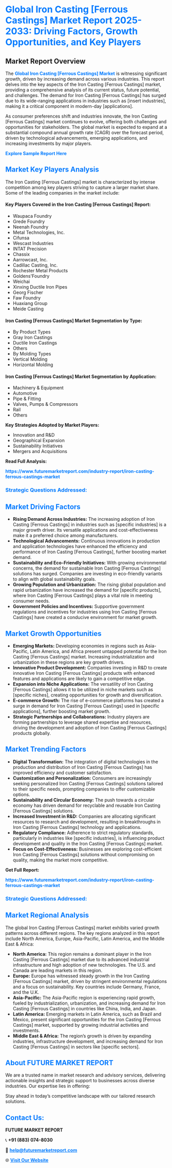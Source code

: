 <h1 style="color: #007BFF;">Global Iron Casting [Ferrous Castings] Market Report 2025-2033: Driving Factors, Growth Opportunities, and Key Players</h1>

<section id="overview">
<h2>Market Report Overview</h2>
<p>The <a href="https://www.futuremarketreport.com/industry-report/iron-casting-ferrous-castings-market" style="color: #007BFF; text-decoration: none;"><strong>Global Iron Casting [Ferrous Castings] Market</strong></a> is witnessing significant growth, driven by increasing demand across various industries. This report delves into the key aspects of the Iron Casting [Ferrous Castings] market, providing a comprehensive analysis of its current status, future potential, and challenges. The demand for Iron Casting [Ferrous Castings] has surged due to its wide-ranging applications in industries such as [insert industries], making it a critical component in modern-day [applications].</p>
<p>As consumer preferences shift and industries innovate, the Iron Casting [Ferrous Castings] market continues to evolve, offering both challenges and opportunities for stakeholders. The global market is expected to expand at a substantial compound annual growth rate (CAGR) over the forecast period, driven by technological advancements, emerging applications, and increasing investments by major players.</p>
</section>

<section id="overview">
<p><a href="https://www.futuremarketreport.com/request-sample/reportId=107495" style="color: #007BFF; text-decoration: none;"><strong>Explore Sample Report Here</strong></a></p>
</section>

<section id="key-players">
<h2 style="color: #007BFF;">Market Key Players Analysis</h2>
<p>The Iron Casting [Ferrous Castings] market is characterized by intense competition among key players striving to capture a larger market share. Some of the leading companies in the market include:</p>
<h4>Key Players Covered in the Iron Casting [Ferrous Castings] Report:</h4>
<ul><li>Waupaca Foundry</li><li>Grede Foundry</li><li>Neenah Foundry</li><li>Metal Technologies, Inc.</li><li>Cifunsa</li><li>Wescast Industries</li><li>INTAT Precision</li><li>Chassix</li><li>Aarrowcast, Inc.</li><li>Cadillac Casting, Inc.</li><li>Rochester Metal Products</li><li>Goldens&#039;Foundry</li><li>Weichai</li><li>Xinxing Ductile Iron Pipes</li><li>Georg Fischer</li><li>Faw Foundry</li><li>Huaxiang Group</li><li>Meide Casting</li></ul>
<h4>Iron Casting [Ferrous Castings] Market Segmentation by Type:</h4>
<ul><li>By Product Types</li><li>Gray Iron Castings</li><li>Ductile Iron Castings</li><li>Others</li><li>By Molding Types</li><li>Vertical Molding</li><li>Horizontal Molding</li></ul>

<h4>Iron Casting [Ferrous Castings] Market Segmentation by Application:</h4>
<ul><li>Machinery &amp; Equipment</li><li>Automotive</li><li>Pipe &amp; Fitting</li><li>Valves, Pumps &amp; Compressors</li><li>Rail</li><li>Others</li></ul>
<p><strong>Key Strategies Adopted by Market Players:</strong></p>
<ul>
<li>Innovation and R&D</li>
<li>Geographical Expansion</li>
<li>Sustainability Initiatives</li>
<li>Mergers and Acquisitions</li>
</ul>
</section>

<section>
<p><strong>Read Full Analysis: </strong></p><a href="https://www.futuremarketreport.com/industry-report/iron-casting-ferrous-castings-market" style="color: #007BFF; text-decoration: none;"><strong>https://www.futuremarketreport.com/industry-report/iron-casting-ferrous-castings-market</strong></a>
<h3 style="color: #007BFF;">Strategic Questions Addressed:</h3>
</section>

<section id="driving-factors">
<h2 style="color: #007BFF;">Market Driving Factors</h2>
<ul>
<li><strong>Rising Demand Across Industries:</strong> The increasing adoption of Iron Casting [Ferrous Castings] in industries such as [specific industries] is a major growth driver. Its versatile applications and cost-effectiveness make it a preferred choice among manufacturers.</li>
<li><strong>Technological Advancements:</strong> Continuous innovations in production and application technologies have enhanced the efficiency and performance of Iron Casting [Ferrous Castings], further boosting market demand.</li>
<li><strong>Sustainability and Eco-Friendly Initiatives:</strong> With growing environmental concerns, the demand for sustainable Iron Casting [Ferrous Castings] solutions has surged. Companies are investing in eco-friendly variants to align with global sustainability goals.</li>
<li><strong>Growing Population and Urbanization:</strong> The rising global population and rapid urbanization have increased the demand for [specific products], where Iron Casting [Ferrous Castings] plays a vital role in meeting consumer needs.</li>
<li><strong>Government Policies and Incentives:</strong> Supportive government regulations and incentives for industries using Iron Casting [Ferrous Castings] have created a conducive environment for market growth.</li>
</ul>
</section>

<section id="growth-opportunities">
<h2 style="color: #007BFF;">Market Growth Opportunities</h2>
<ul>
<li><strong>Emerging Markets:</strong> Developing economies in regions such as Asia-Pacific, Latin America, and Africa present untapped potential for the Iron Casting [Ferrous Castings] market. Increasing industrialization and urbanization in these regions are key growth drivers.</li>
<li><strong>Innovative Product Development:</strong> Companies investing in R&D to create innovative Iron Casting [Ferrous Castings] products with enhanced features and applications are likely to gain a competitive edge.</li>
<li><strong>Expansion into Niche Applications:</strong> The versatility of Iron Casting [Ferrous Castings] allows it to be utilized in niche markets such as [specific niches], creating opportunities for growth and diversification.</li>
<li><strong>E-commerce Growth:</strong> The rise of e-commerce platforms has created a surge in demand for Iron Casting [Ferrous Castings] used in [specific applications], further boosting market growth.</li>
<li><strong>Strategic Partnerships and Collaborations:</strong> Industry players are forming partnerships to leverage shared expertise and resources, driving the development and adoption of Iron Casting [Ferrous Castings] products globally.</li>
</ul>
</section>

<section id="trending-factors">
<h2 style="color: #007BFF;">Market Trending Factors</h2>
<ul>
<li><strong>Digital Transformation:</strong> The integration of digital technologies in the production and distribution of Iron Casting [Ferrous Castings] has improved efficiency and customer satisfaction.</li>
<li><strong>Customization and Personalization:</strong> Consumers are increasingly seeking personalized Iron Casting [Ferrous Castings] solutions tailored to their specific needs, prompting companies to offer customizable options.</li>
<li><strong>Sustainability and Circular Economy:</strong> The push towards a circular economy has driven demand for recyclable and reusable Iron Casting [Ferrous Castings] solutions.</li>
<li><strong>Increased Investment in R&D:</strong> Companies are allocating significant resources to research and development, resulting in breakthroughs in Iron Casting [Ferrous Castings] technology and applications.</li>
<li><strong>Regulatory Compliance:</strong> Adherence to strict regulatory standards, particularly in industries like [specific industries], is influencing product development and quality in the Iron Casting [Ferrous Castings] market.</li>
<li><strong>Focus on Cost-Effectiveness:</strong> Businesses are exploring cost-efficient Iron Casting [Ferrous Castings] solutions without compromising on quality, making the market more competitive.</li>
</ul>
</section>

<section>
<p><strong>Get Full Report: </strong></p><a href="https://www.futuremarketreport.com/industry-report/iron-casting-ferrous-castings-market" style="color: #007BFF; text-decoration: none;"><strong>https://www.futuremarketreport.com/industry-report/iron-casting-ferrous-castings-market</strong></a>
<h3 style="color: #007BFF;">Strategic Questions Addressed:</h3>
</section>


<section id="regional-analysis">
<h2 style="color: #007BFF;">Market Regional Analysis</h2>
<p>The global Iron Casting [Ferrous Castings] market exhibits varied growth patterns across different regions. The key regions analyzed in this report include North America, Europe, Asia-Pacific, Latin America, and the Middle East & Africa:</p>
<ul>
<li><strong>North America:</strong> This region remains a dominant player in the Iron Casting [Ferrous Castings] market due to its advanced industrial infrastructure and high adoption of new technologies. The U.S. and Canada are leading markets in this region.</li>
<li><strong>Europe:</strong> Europe has witnessed steady growth in the Iron Casting [Ferrous Castings] market, driven by stringent environmental regulations and a focus on sustainability. Key countries include Germany, France, and the U.K.</li>
<li><strong>Asia-Pacific:</strong> The Asia-Pacific region is experiencing rapid growth, fueled by industrialization, urbanization, and increasing demand for Iron Casting [Ferrous Castings] in countries like China, India, and Japan.</li>
<li><strong>Latin America:</strong> Emerging markets in Latin America, such as Brazil and Mexico, present significant opportunities for the Iron Casting [Ferrous Castings] market, supported by growing industrial activities and investments.</li>
<li><strong>Middle East & Africa:</strong> The region’s growth is driven by expanding industries, infrastructure development, and increasing demand for Iron Casting [Ferrous Castings] in sectors like [specific sectors].</li>
</ul>
</section>

<footer>
<h2 style="color: #007BFF;">About FUTURE MARKET REPORT</h2>
<p>We are a trusted name in market research and advisory services, delivering actionable insights and strategic support to businesses across diverse industries. Our expertise lies in offering:</p>

<p>Stay ahead in today’s competitive landscape with our tailored research solutions.</p>

<h2 style="color: #007BFF;">Contact Us:</h2>
<p><strong>FUTURE MARKET REPORT</strong></p>
<p>📞 <strong>+91 (883) 074-8030</strong></p>
<p>📧 <strong><a href="mailto:help@futuremarketreport.com" style="color: #007BFF;">help@futuremarketreport.com</a></strong></p>
<p>🌐 <strong><a href="https://www.futuremarketreport.com/" style="color: #007BFF;">Visit Our Website</a></strong></p>
</footer>